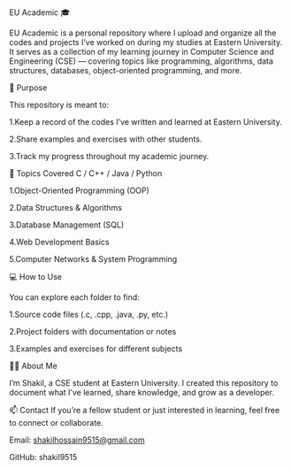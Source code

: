 EU Academic 🎓

EU Academic is a personal repository where I upload and organize all the codes and projects I’ve worked on during my studies at Eastern University.
It serves as a collection of my learning journey in Computer Science and Engineering (CSE) — covering topics like programming, algorithms, data structures, databases, object-oriented programming, and more.

📘 Purpose

This repository is meant to:

1.Keep a record of the codes I’ve written and learned at Eastern University.

2.Share examples and exercises with other students.

3.Track my progress throughout my academic journey.

🧠 Topics Covered
C / C++ / Java / Python

1.Object-Oriented Programming (OOP)

2.Data Structures & Algorithms

3.Database Management (SQL)

4.Web Development Basics

5.Computer Networks & System Programming

💻 How to Use

You can explore each folder to find:

1.Source code files (.c, .cpp, .java, .py, etc.)

2.Project folders with documentation or notes

3.Examples and exercises for different subjects

🧑‍💻 About Me

I’m Shakil, a CSE student at Eastern University.
I created this repository to document what I’ve learned, share knowledge, and grow as a developer.

📫 Contact
If you’re a fellow student or just interested in learning, feel free to connect or collaborate.

Email: shakilhossain9515@gmail.com

GitHub: shakil9515
